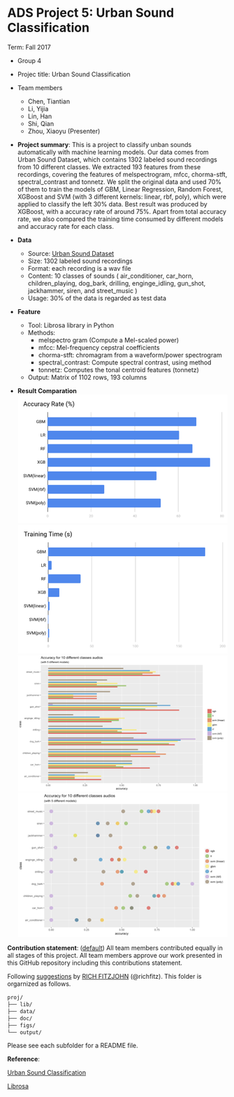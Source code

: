 # ADS Project 5: Urban Sound Classification

Term: Fall 2017

+ Group 4
+ Projec title: Urban Sound Classification
+ Team members
	+ Chen, Tiantian
	+ Li, Yijia
	+ Lin, Han
	+ Shi, Qian
	+ Zhou, Xiaoyu (Presenter)

+ **Project summary**: This is a project to classify unban sounds automatically with machine learning models. Our data comes from Urban Sound Dataset, which contains 1302 labeled sound recordings from 10 different classes. We extracted 193 features from these recordings, covering the features of melspectrogram, mfcc, chorma-stft, spectral_contrast and tonnetz. We split the original data and used 70% of them to train the models of GBM, Linear Regression, Random Forest, XGBoost and SVM (with 3 different kernels: linear, rbf, poly), which were applied to classify the left 30% data. Best result was produced by XGBoost, with a accuracy rate of around 75%. Apart from total accuracy rate, we also compared the training time consumed by different models and accuracy rate for each class. 

+ **Data**
	+ Source: [Urban Sound Dataset](https://serv.cusp.nyu.edu/projects/urbansounddataset/)
	+ Size: 1302 labeled sound recordings
	+ Format: each recording is a wav file
	+ Content: 10 classes of sounds ( air_conditioner, car_horn, children_playing, dog_bark, drilling, enginge_idling, gun_shot, jackhammer, siren, and street_music )
	+ Usage: 30% of the data is regarded as test data

+ **Feature**
	+ Tool: Librosa library in Python
	+ Methods: 
		+ melspectro gram (Compute a Mel-scaled power)
		+ mfcc: Mel-frequency cepstral coefficients
		+ chorma-stft: chromagram from a waveform/power spectrogram
		+ spectral_contrast: Compute spectral contrast, using method
		+ tonnetz: Computes the tonal centroid features (tonnetz)
	+ Output: Matrix of 1102 rows, 193 columns

+ **Result Comparation**
![total accuracy](figs/total_accuracy.png)
![time](figs/time_length.png)
![accuracy bar](figs/acu_bar.png)
![accuracy bubble](figs/acu_bubble.png) <!-- .element height="20%" width="20%" -->
	
**Contribution statement**: ([default](doc/a_note_on_contributions.md)) All team members contributed equally in all stages of this project. All team members approve our work presented in this GitHub repository including this contributions statement. 

Following [suggestions](http://nicercode.github.io/blog/2013-04-05-projects/) by [RICH FITZJOHN](http://nicercode.github.io/about/#Team) (@richfitz). This folder is orgarnized as follows.

```
proj/
├── lib/
├── data/
├── doc/
├── figs/
└── output/
```

Please see each subfolder for a README file.

**Reference**: 

[Urban Sound Classification](http://aqibsaeed.github.io/2016-09-03-urban-sound-classification-part-1/)

[Librosa](http://librosa.github.io)
